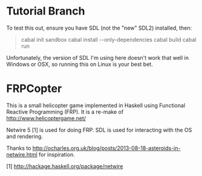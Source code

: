 
Tutorial Branch
===============

To test this out, ensure you have SDL (not the "new" SDL2) installed, then:

> cabal init sandbox
> cabal install --only-dependencies
> cabal build
> cabal run

Unfortunately, the version of SDL I'm using here
doesn't work that well in Windows or OSX, so
running this on Linux is your best bet.


FRPCopter
=========

This is a small helicopter game implemented in Haskell using Functional Reactive Programming (FRP). It is a re-make of http://www.helicoptergame.net/

Netwire 5 [1] is used for doing FRP. SDL is used for interacting with the OS and rendering. 

Thanks to http://ocharles.org.uk/blog/posts/2013-08-18-asteroids-in-netwire.html for inspiration.

[1] http://hackage.haskell.org/package/netwire
